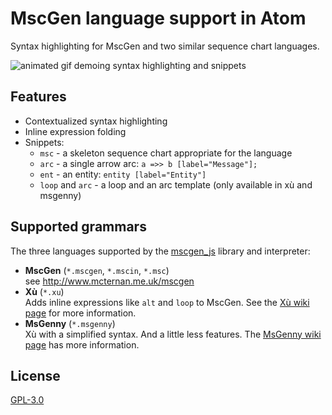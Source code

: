# MscGen language support in Atom

Syntax highlighting for MscGen and two similar sequence chart languages.

![animated gif demoing syntax highlighting and snippets](https://raw.githubusercontent.com/sverweij/atom-language-mscgen/master/screenshots/language-mscgen.gif)

## Features
- Contextualized syntax highlighting
- Inline expression folding
- Snippets:
    - `msc` - a skeleton sequence chart appropriate for the language
    - `arc` - a single arrow arc: `a =>> b [label="Message"];`
    - `ent` - an entity: `entity [label="Entity"]`
    - `loop` and `arc` - a loop and an arc template (only available in xù
        and msgenny)

## Supported grammars
The three languages supported by the [mscgen_js](https://sverweij.github.io/mscgen_js) library and interpreter:
- **MscGen** (`*.mscgen`, `*.mscin`, `*.msc`)    
  see http://www.mcternan.me.uk/mscgen
- **Xù** (`*.xu`)    
  Adds inline expressions like `alt` and `loop` to MscGen. See
  the [Xù wiki page](https://github.com/sverweij/mscgen_js/blob/master/wikum/xu.md) for more information.
- **MsGenny** (`*.msgenny`)    
  Xù with a simplified syntax. And a little less features.
  The [MsGenny wiki page](https://github.com/sverweij/mscgen_js/blob/master/wikum/msgenny.md) has more information.
  

## License
[GPL-3.0 ](LICENSE.md)
